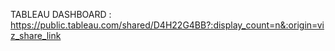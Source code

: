 
TABLEAU DASHBOARD : https://public.tableau.com/shared/D4H22G4BB?:display_count=n&:origin=viz_share_link
